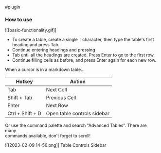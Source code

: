 #plugin 

### How to use

![[basic-functionality.gif]]

- To create a table, create a single `|` character, then type the table's first heading and press Tab. 
- Continue entering headings and pressing  
- Tab until all the headings are created. Press Enter to go to the first row. 
- Continue filling cells as before, and press Enter again for each new row.

When a cursor is in a markdown table...

| Hotkey           | Action                      |
| ---------------- | --------------------------- |
| Tab              | Next Cell                   |
| Shift + Tab      | Previous Cell               |
| Enter            | Next Row                    |
| Ctrl + Shift + D | Open table controls sidebar |

Or use the command palette and search "Advanced Tables". There are many  
commands available, don't forget to scroll!

![[2023-02-09_14-56.png]] 
Table Controls Sidebar

